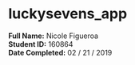 # luckysevens_app

<b>Full Name:</b>  Nicole Figueroa<br />
<b>Student ID:</b> 160864<br />
<b>Date Completed:</b> 02 / 21 / 2019
